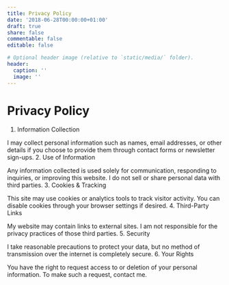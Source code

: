 ```yaml
---
title: Privacy Policy
date: '2018-06-28T00:00:00+01:00'
draft: true
share: false
commentable: false
editable: false

# Optional header image (relative to `static/media/` folder).
header:
  caption: ''
  image: ''
---
```


# Privacy Policy

1. Information Collection

I may collect personal information such as names, email addresses, or other details if you choose to provide them through contact forms or newsletter sign-ups.
2. Use of Information

Any information collected is used solely for communication, responding to inquiries, or improving this website. I do not sell or share personal data with third parties.
3. Cookies & Tracking

This site may use cookies or analytics tools to track visitor activity. You can disable cookies through your browser settings if desired.
4. Third-Party Links

My website may contain links to external sites. I am not responsible for the privacy practices of those third parties.
5. Security

I take reasonable precautions to protect your data, but no method of transmission over the internet is completely secure.
6. Your Rights

You have the right to request access to or deletion of your personal information. To make such a request, contact me.
